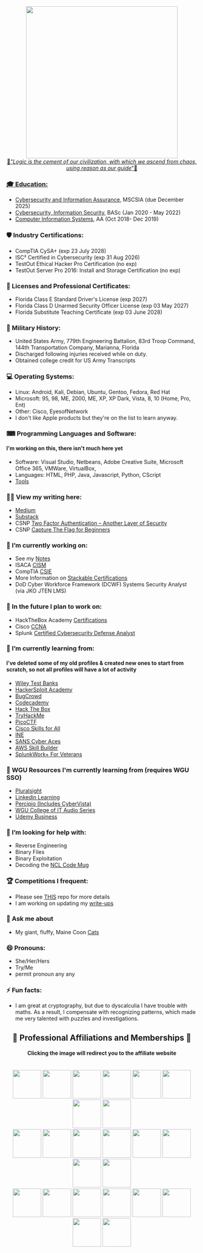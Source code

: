 <div align="center" dir="auto">
<a href="https://www.paramountplus.com/shows/star-trek-strange-new-worlds/?searchReferral=desktop-web&source=google-organic&ftag=PPM-23-10bfh8c"/a><img src="https://github.com/CodebenderCate/CodebenderCate/blob/main/Images/NuSpock.jpg" width="400 height="100"/>
</div>

<div align="center" dir="auto">🖖"<i>Logic is the cement of our civilization, with which we ascend from chaos, using reason as our guide</i>"🖖</div>

### 🎓 Education:
- [Cybersecurity and Information Assurance](https://www.wgu.edu/online-it-degrees/cybersecurity-information-assurance-masters-program.html), MSCSIA (due December 2025)
- [Cybersecurity, Information Security](https://pensacolastate.smartcatalogiq.com/2020-2021/catalog/programs-of-study/baccalaureate-degrees/baccalaureate-degree-programs/bas-cybersecurity/), BASc (Jan 2020 - May 2022)
- [Computer Information Systems](https://pensacolastate.smartcatalogiq.com/2018-2019/catalog/academic-programs/associate-in-arts-program/associate-in-arts-programs-of-study/computer-information-systems-advising-track/), AA (Oct 2018- Dec 2019)

### 🛡️ Industry Certifications:
- CompTIA CySA+ (exp 23 July 2028)
- ISC² Certified in Cybersecurity (exp 31 Aug 2026)
- TestOut Ethical Hacker Pro Certification (no exp)
- TestOut Server Pro 2016: Install and Storage Certification (no exp)

### 💼 Licenses and Professional Certificates:
- Florida Class E Standard Driver's License (exp 2027)
- Florida Class D Unarmed Security Officer License (exp 03 May 2027)
- Florida Substitute Teaching Certificate (exp 03 June 2028)

### 💂 Military History:
- United States Army, 779th Engineering Battalion, 83rd Troop Command, 144th Transportation Company, Marianna, Florida
- Discharged following injuries received while on duty.
- Obtained college credit for US Army Transcripts

### 💻 Operating Systems:
- Linux: Android, Kali, Debian, Ubuntu, Gentoo, Fedora, Red Hat
- Microsoft: 95, 98, ME, 2000, ME, XP, XP Dark, Vista, 8, 10 (Home, Pro, Ent)
- Other: Cisco, EyesofNetwork
- I don't like Apple products but they're on the list to learn anyway.

### ⌨ Programming Languages and Software:
#### I'm working on this, there isn't much here yet

- Software: Visual Studio, Netbeans, Adobe Creative Suite, Microsoft Office 365, VMWare, VirtualBox,
- Languages: HTML, PHP, Java, Javascript, Python, CScript
- [Tools](https://github.com/CodebenderCate/Hacking-Tools)

### ✍🏼 View my writing here:
- [Medium](https://codebendercate.medium.com/)
- [Substack](https://codebendercate.substack.com/)
- CSNP [Two Factor Authentication – Another Layer of Security](https://www.csnp.org/post/two-factor-authentication-another-layer-of-security)
- CSNP [Capture The Flag for Beginners](https://www.csnp.org/post/capture-the-flag-for-beginners)

### 🔭 I’m currently working on:
- See my [Notes](https://github.com/CodebenderCate/Notes)
- ISACA [CISM](https://www.isaca.org/credentialing/cism?utm_source=google&utm_medium=cpc&utm_campaign=cism-evergreen&utm_term=cert_cism_na_conv_google_cpc_branded_ext&utm_content=null_null&gad_source=1&gclid=CjwKCAiA-ty8BhA_EiwAkyoa33i1_QYELz7rs4cqKSPa1hugyCBUBJTOWJw4hNswtFJd8LA2Koe_txoCzJMQAvD_BwE#1)
- CompTIA [CSIE](https://www.credly.com/org/comptia/badge/comptia-secure-infrastructure-expert-csie-stackable)
- More Information on [Stackable Certifications](https://www.comptia.org/certifications/which-certification/stackable-certifications)
- DoD Cyber Workforce Framework (DCWF) Systems Security Analyst (via JKO JTEN LMS)

### 🔮 In the future I plan to work on:
- HackTheBox Academy [Certifications](https://academy.hackthebox.com/preview/certifications)
- Cisco [CCNA](https://www.netacad.com/courses/networking)
- Splunk [Certified Cybersecurity Defense Analyst](https://www.splunk.com/en_us/training/certification-track/splunk-certified-cybersecurity-defense-analyst.html)

### 🌱 I’m currently learning from:
#### I've deleted some of my old profiles & created new ones to start from scratch, so not all profiles will have a lot of activity
- [Wiley Test Banks](https://study.learning.wiley.com/)
- [HackerSploit Academy](https://hackersploit-academy.thinkific.com/collections)
- [BugCrowd](https://bugcrowd.com/Codebender_Cate)
- [Codecademy](https://www.codecademy.com/profiles/Codebender_Cate)
- [Hack The Box](https://app.hackthebox.com/users/597984)
- [TryHackMe](https://tryhackme.com/p/CodebenderCate)
- [PicoCTF](https://play.picoctf.org/users/Codebender_Cate)
- [Cisco Skills for All](https://skillsforall.com/)
- [INE](https://my.ine.com/)
- [SANS Cyber Aces](https://www.sans.org/cyberaces/)
- [AWS Skill Builder](https://explore.skillbuilder.aws/learn)
- [SplunkWork+ For Veterans](https://workplus.splunk.com/veterans)

### 🦉 WGU Resources I'm currently learning from (requires WGU SSO)
- [Pluralsight](https://lrps.wgu.edu/provision/114583870)
- [Linkedin Learning](https://lrps.wgu.edu/provision/250414478)
- [Percipio (Includes CyberVista)](https://lrps.wgu.edu/provision/277319445)
- [WGU College of IT Audio Series](https://www.wgu.edu/online-it-degrees/it-audio-series.html)
- [Udemy Business](https://wgu.udemy.com/)

### 🤔 I’m looking for help with:
- Reverse Engineering
- Binary Files
- Binary Exploitation
- Decoding the [NCL Code Mug](https://github.com/CodebenderCate/codebendercate/blob/main/Images/NCL%20Code%20Mug.jpg)

### 🏆 Competitions I frequent:
- Please see [THIS](https://github.com/CodebenderCate/Cybersecurity-Information/blob/main/Collegiate%20Cyber%20Competitions.md) repo for more details
- I am working on updating my [write-ups](https://github.com/CodebenderCate/Write-Ups)

### 💬 Ask me about
- My giant, fluffy, Maine Coon [Cats](https://www.instagram.com/shadow.and.kira/)

### 😄 Pronouns:
- She/Her/Hers
- Try/Me
- permit pronoun any any

### ⚡ Fun facts:
- I am great at cryptography, but due to dyscalculia I have trouble with maths. As a result, I compensate with recognizing patterns, which made me very talented with puzzles and investigations.

## <div align="center" dir="auto"> 🤝 Professional Affiliations and Memberships 🤝</div>
#### <div align="center" dir="auto"> Clicking the image will redirect you to the affiliate website</div><br>
<div align="center" dir="auto">
<a href="https://www.securityhonorsociety.org/student-applicants-page.html"><img src="https://github.com/CodebenderCate/codebendercate/blob/main/Images/OSS.png" width="75" height="75"/></a>
<a href="https://www.nsls.org/"><img src="https://github.com/CodebenderCate/CodebenderCate/blob/main/Images/nsls.png" width="75" height="75"/></a>
<a href="https://www.wgu.edu/online-it-degrees/cyber-club.html"><img src="https://github.com/CodebenderCate/CodebenderCate/blob/main/Images/wgucyber.png" width="75" height="75"/></a>
<a href="https://www.wgu.edu/online-it-degrees/women-in-tech.html"><img src="https://github.com/CodebenderCate/CodebenderCate/blob/main/Images/wit_wgu.png" width="75" height="75"/></a>
<a href="https://www.pensacolastate.edu/academics/robinson-honors-program/"><img src="https://github.com/CodebenderCate/CodebenderCate/blob/main/Images/RHP.png" width="75" height="75"/></a>
<a href="https://nationalcyberleague.org/competition"><img src="https://github.com/CodebenderCate/CodebenderCate/blob/main/Images/NCL.png" width="75" height="75"/></a>
<a href="https://connect.comptia.org/membership"><img src="https://github.com/CodebenderCate/CodebenderCate/blob/main/Images/Comptia.png" width="75" height="75"/></a>
<a href="https://www.wicysmilitary.org/"><img src="https://github.com/CodebenderCate/CodebenderCate/blob/main/Images/WiCyS.png" width="75" height="75"/></a><br>
<a href="https://womenscyberjutsu.org/"><img src="https://github.com/CodebenderCate/CodebenderCate/blob/main/Images/WCJ.png" width="75" height="75"/></a>
<a href="https://www.playcyber.com/league"><img src="https://github.com/CodebenderCate/codebendercate/blob/main/Images/PCGL.png" width="75" height="75"/></a>
<a href="https://pensacola.afceachapters.org/welcome-afcea-blue-angels-pensacola-chapter"><img src="https://github.com/CodebenderCate/CodebenderCate/blob/main/Images/AFCEABA.png" width="75" height="75"/></a>
<a href="https://itgulfcoast.org/"><img src="https://github.com/CodebenderCate/codebendercate/blob/main/Images/ITGC.png" width="75" height="75"/></a>
<a href="https://engage.isaca.org/tallahasseechapter/sheleadstech"><img src="https://github.com/CodebenderCate/CodebenderCate/blob/main/Images/slt.png" width="75" height="75"/></a>
<a href="https://engage.isaca.org/tallahasseechapter/home"><img src="https://github.com/CodebenderCate/CodebenderCate/blob/main/Images/isaca.png" width="75" height="75"/></a>
<a href="https://www.issa.org/membership/"><img src="https://github.com/CodebenderCate/CodebenderCate/blob/main/Images/issa.png" width="75" height="75"/></a>
<a href="https://www.cyberstudents.org"><img src="https://github.com/CodebenderCate/CodebenderCate/blob/main/Images/ncw.png" width="75" height="75"/></a><br>
<a href="https://iacr.org/"><img src="https://github.com/CodebenderCate/CodebenderCate/blob/main/Images/iacr.png" width="75" height="75"/></a>
<a href="https://swe.org/"><img src="https://github.com/CodebenderCate/CodebenderCate/blob/main/Images/swe.png" width="75" height="75"/></a>
<a href="https://www.ndia.org/"><img src="https://github.com/CodebenderCate/CodebenderCate/blob/main/Images/ndia.png" width="75" height="75"/></a>
<a href="https://www.womenindefense.net/"><img src="https://github.com/CodebenderCate/CodebenderCate/blob/main/Images/wid.png" width="75" height="75"/></a>
<a href="https://www.ntsa.org/"><img src="https://github.com/CodebenderCate/CodebenderCate/blob/main/Images/ntsa.png" width="75" height="75"/></a>
<a href="https://www.emergingtechnologiesinstitute.org/"><img src="https://github.com/CodebenderCate/CodebenderCate/blob/main/Images/eti.png" width="75" height="75"/></a>
<a href="https://www.dc850.org/"><img src="https://github.com/CodebenderCate/CodebenderCate/blob/main/Images/DC850.png" width="75" height="75"/></a>
<a href="https://www.bsidespensacola.org/"><img src="https://github.com/CodebenderCate/CodebenderCate/blob/main/Images/BSPC.png" width="75" height="75"/></a> 

</div>

